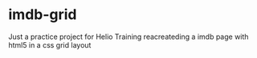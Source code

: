 # imdb-grid

Just a practice project for Helio Training reacreateding a imdb page with html5 in a css grid layout